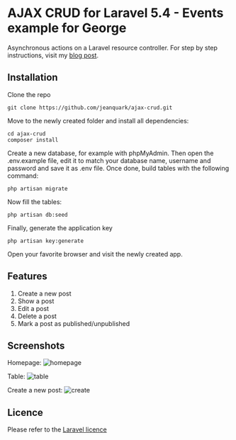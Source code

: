# AJAX CRUD for Laravel 5.4 - Events example for George

Asynchronous actions on a Laravel resource controller. For step by step instructions, visit my [blog post](http://www.jmkleger.com/post/ajax-crud-for-laravel-5-4).

## Installation

Clone the repo
```
git clone https://github.com/jeanquark/ajax-crud.git
```

Move to the newly created folder and install all dependencies:
```
cd ajax-crud
composer install
```

Create a new database, for example with phpMyAdmin. Then open the .env.example file, edit it to match your database name, username and password and save it as .env file. Once done, build tables with the following command:
```
php artisan migrate
```

Now fill the tables:
```
php artisan db:seed
```

Finally, generate the application key 
```
php artisan key:generate
```

Open your favorite browser and visit the newly created app.

## Features
1. Create a new post
2. Show a post
3. Edit a post
4. Delete a post
5. Mark a post as published/unpublished

## Screenshots

Homepage:
![homepage](https://github.com/jeanquark/ajax-crud/raw/master/public/homepage.png "Homepage")

Table:
![table](https://github.com/jeanquark/ajax-crud/raw/master/public/table.png "table")

Create a new post:
![create](https://github.com/jeanquark/ajax-crud/raw/master/public/add.png "add")

## Licence

Please refer to the [Laravel licence](https://opensource.org/licenses/MIT)
